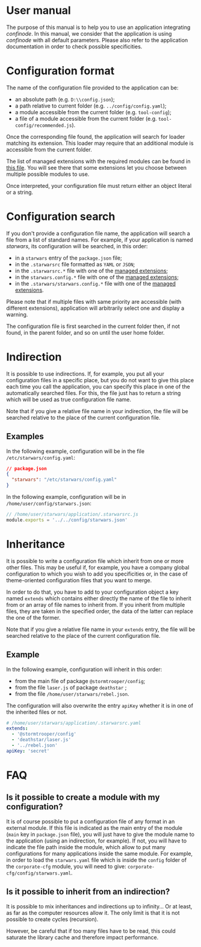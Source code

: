 # User manual

The purpose of this manual is to help you to use an application integrating _confinode_. In this manual, we consider that the application is using _confinode_ with all default parameters. Please also refer to the application documentation in order to check possible specificities.

# Configuration format

The name of the configuration file provided to the application can be:

- an absolute path (e.g. `D:\\config.json`);
- a path relative to current folder (e.g. `../config/config.yaml`);
- a module accessible from the current folder (e.g. `tool-config`);
- a file of a module accessible from the current folder (e.g. `tool-config/recommended.js`).

Once the corresponding file found, the application will search for loader matching its extension. This loader may require that an additional module is accessible from the current folder.

The list of managed extensions with the required modules can be found in [this file](../extensions.md). You will see there that some extensions let you choose between multiple possible modules to use.

Once interpreted, your configuration file must return either an object literal or a string.

# Configuration search

If you don't provide a configuration file name, the application will search a file from a list of standard names. For example, if your application is named _starwars_, its configuration will be searched, in this order:

- in a `starwars` entry of the `package.json` file;
- in the `.starwarsrc` file formatted as `YAML` or `JSON`;
- in the `.starwarsrc.*` file with one of the [managed extensions](../extensions.md);
- in the `starwars.config.*` file with one of the [managed extensions](../extensions.md);
- in the `.starwars/starwars.config.*` file with one of the [managed extensions](../extensions.md).

Please note that if multiple files with same priority are accessible (with different extensions), application will arbitrarily select one and display a warning.

The configuration file is first searched in the current folder then, if not found, in the parent folder, and so on until the user home folder.

# Indirection

It is possible to use indirections. If, for example, you put all your configuration files in a specific place, but you do not want to give this place each time you call the application, you can specify this place in one of the automatically searched files. For this, the file just has to return a string which will be used as true configuration file name.

Note that if you give a relative file name in your indirection, the file will be searched relative to the place of the current configuration file.

## Examples

In the following example, configuration will be in the file `/etc/starwars/config.yaml`:

```json
// package.json
{
  "starwars": "/etc/starwars/config.yaml"
}
```

In the following example, configuration will be in `/home/user/config/starwars.json`:

```javascript
// /home/user/starwars/application/.starwarsrc.js
module.exports = '../../config/starwars.json'
```

# Inheritance

It is possible to write a configuration file which inherit from one or more other files. This may be useful if, for example, you have a company global configuration to which you wish to add you specificities or, in the case of theme-oriented configuration files that you want to merge.

In order to do that, you have to add to your configuration object a key named `extends` which contains either directly the name of the file to inherit from or an array of file names to inherit from. If you inherit from multiple files, they are taken in the specified order, the data of the latter can replace the one of the former.

Note that if you give a relative file name in your `extends` entry, the file will be searched relative to the place of the current configuration file.

## Example

In the following example, configuration will inherit in this order:

- from the main file of package `@stormtrooper/config`;
- from the file `laser.js` of package `deathstar` ;
- from the file `/home/user/starwars/rebel.json`.

The configuration will also overwrite the entry `apiKey` whether it is in one of the inherited files or not.

```yaml
# /home/user/starwars/application/.starwarsrc.yaml
extends:
  - '@stormtrooper/config'
  - 'deathstar/laser.js'
  - '../rebel.json'
apiKey: 'secret'
```

# FAQ

## Is it possible to create a module with my configuration?

It is of course possible to put a configuration file of any format in an external module. If this file is indicated as the main entry of the module (`main` key in `package.json` file), you will just have to give the module name to the application (using an indirection, for example). If not, you will have to indicate the file path inside the module, which allow to put many configurations for many applications inside the same module. For example, in order to load the `starwars.yaml` file which is inside the `config` folder of the `corporate-cfg` module, you will need to give: `corporate-cfg/config/starwars.yaml`.

## Is it possible to inherit from an indirection?

It is possible to mix inheritances and indirections up to infinity… Or at least, as far as the computer resources allow it. The only limit is that it is not possible to create cycles (recursion).

However, be careful that if too many files have to be read, this could saturate the library cache and therefore impact performance.
